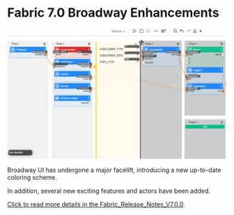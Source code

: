 # Fabric 7.0 Broadway Enhancements

<img src="images/broadway_7_look.png" style="zoom:80%;" />

Broadway UI has undergone a major facelift, introducing a new up-to-date coloring scheme.

In addition, several new exciting features and actors have been added. 

[Click to read more details in the Fabric_Release_Notes_V7.0.0]((https://support.k2view.com/Academy/Release_Notes_And_Upgrade/V7.0/Fabric_Release_Notes_V7.0.0.pdf.html)).

